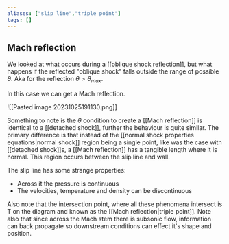 ```yaml
---
aliases: ["slip line","triple point"]
tags: []
---
```


## Mach reflection

We looked at what occurs during a [[oblique shock reflection]], but what happens if the reflected "oblique shock" falls outside the range of possible $\theta$. Aka for the reflection $\theta>\theta_{max}$.

In this case we can get a Mach reflection.

![[Pasted image 20231025191130.png]]

Something to note is the $\theta$ condition to create a [[Mach reflection]] is identical to a [[detached shock]], further the behaviour is quite similar. The primary difference is that instead of the [[normal shock properties equations|normal shock]] region being a single point, like was the case with [[detached shock]]s, a [[Mach reflection]] has a tangible length where it is normal. This region occurs between the slip line and wall.

The slip line has some strange properties:
- Across it the pressure is continuous
- The velocities, temperature and density can be discontinuous

Also note that the intersection point, where all these phenomena intersect is T on the diagram and known as the [[Mach reflection|triple point]]. Note also that since across the Mach stem there is subsonic flow, information can back propagate so downstream conditions can effect it's shape and position.

